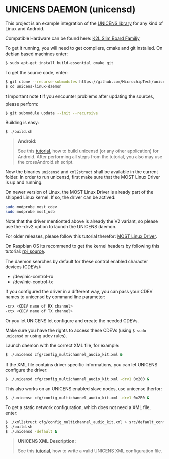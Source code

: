 # UNICENS DAEMON (unicensd)

This project is an example integration of the [UNICENS library](https://github.com/MicrochipTech/unicens) for any kind of Linux and Android.

Compatible Hardware can be found here: [K2L Slim Board Familiy](https://www.k2l.de/products/34/MOST150%20Slim%20Board%20Family/)

To get it running, you will need to get compilers, cmake and git installed. On debian based machines enter:
```bash
$ sudo apt-get install build-essential cmake git
```

To get the source code, enter:
```bash
$ git clone --recurse-submodules https://github.com/MicrochipTech/unicens-linux-daemon.git
$ cd unicens-linux-daemon
```

:exclamation: Important note :exclamation: 
If you encounter problems after updating the sources, please perform:
```bash
$ git submodule update --init --recursive
```

Building is easy:
```bash
$ ./build.sh
```

> **Android:**
>
> See this [tutorial](ANDROID.md), how to build unicensd (or any other application) for Android.
> After performing all steps from the tutorial, you also may use the crossAndroid.sh script.

Now the binaries `unicensd` and `xml2struct` shall be available in the current folder.
In order to run unicensd, first make sure that the MOST Linux Driver is up and running.

On newer version of Linux, the MOST Linux Driver is already part of the shipped Linux kernel.
If so, the driver can be actived:
```bash
sudo modprobe most_cdev
sudo modprobe most_usb
```
Note that the driver mentionted above is already the V2 variant, so please use the -drv2 option to launch the UNICENS daemon.

For older releases, please follow this tutorial therefor: [MOST Linux Driver](https://github.com/microchip-ais/linux/blob/mchp-dev/mld/README.md). 

On Raspbian OS its recommend to get the kernel headers by following this tutorial: [rpi_source](https://github.com/notro/rpi-source/wiki).


The daemon searches by default for these control enabled character devices (CDEVs):

 - /dev/inic-control-rx
 - /dev/inic-control-tx

If you configured the driver in a different way, you can pass your CDEV names to unicensd by command line parameter:
```bash
-crx <CDEV name of RX channel>
-ctx <CDEV name of TX channel>
```

Or you let UNICENS let configure and create the needed CDEVs.

Make sure you have the rights to access these CDEVs (using `$ sudo unicensd` or using udev rules).

Launch daemon with the correct XML file, for example:
```bash
$ ./unicensd cfg/config_multichannel_audio_kit.xml &
```

If the XML file contains driver specific informations, you can let UNICENS configure the driver:
```bash
$ ./unicensd cfg/config_multichannel_audio_kit.xml -drv1 0x200 &
```

This also works on an UNICENS enabled slave nodes, use unicensc therfor:
```bash
$ ./unicensc cfg/config_multichannel_audio_kit.xml -drv1 0x2B0 &
```

To get a static network configuration, which does not need a XML file, enter:
```bash
$ ./xml2struct cfg/config_multichannel_audio_kit.xml > src/default_config.c
$ ./build.sh
$ ./unicensd -default &
```

> **UNICENS XML Description:**
>
> See this [tutorial](cfg/README.md), how to write a valid UNICENS XML configuration file.
